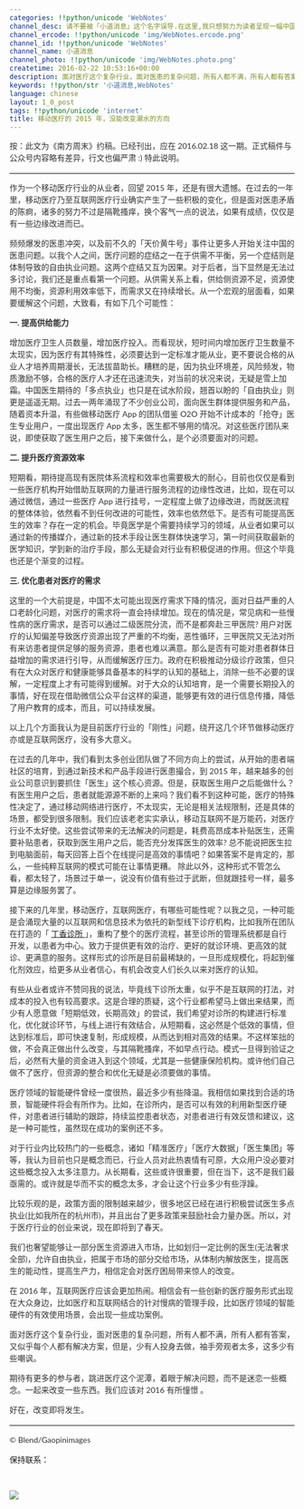 ```yaml
---
categories: !!python/unicode 'WebNotes'
channel_desc: 请不要被「小道消息」这个名字误导.在这里,我只想努力为读者呈现一幅中国互联网的清明上河图.
channel_ercode: !!python/unicode 'img/WebNotes.ercode.png'
channel_id: !!python/unicode 'WebNotes'
channel_name: 小道消息
channel_photo: !!python/unicode 'img/WebNotes.photo.png'
createtime: 2016-02-22 10:53:16+00:00
description: 面对医疗这个复杂行业，面对医患的复杂问题，所有人都不满，所有人都有答案，又似乎每个人都有解决方案，但是，少有人投身去做，袖手旁观者太多
keywords: !!python/str '小道消息,WebNotes'
language: chinese
layout: 1_0_post
tags: !!python/unicode 'internet'
title: 移动医疗的 2015 年，没能改变潮水的方向
---
```

<div class="rich_media_content" id="js_content">
<p style="font-family: Lato, Helvetica, Arial, freesans, clean, sans-serif; border: 0px; margin-top: 1em; margin-bottom: 1em; outline: 0px; line-height: 1.5em; color: rgb(51, 51, 51); white-space: normal;">
         按：此文为《南方周末》约稿。已经刊出，应在 2016.02.18 这一期。正式稿件与公众号内容略有差异，行文也偏严肃 :) 特此说明。
        </p>
<hr style="font-family: Lato, Helvetica, Arial, freesans, clean, sans-serif; border-right-width: 0px; border-bottom-width: 0px; border-left-width: 0px; border-top-style: solid; border-top-color: rgb(234, 234, 234); height: 1px; margin-top: 1em; margin-bottom: 1em; color: rgb(51, 51, 51); white-space: normal;"/>
<p style="font-family: Lato, Helvetica, Arial, freesans, clean, sans-serif; border: 0px; margin-top: 1em; margin-bottom: 1em; outline: 0px; line-height: 1.5em; color: rgb(51, 51, 51); white-space: normal;">
         作为一个移动医疗行业的从业者，回望 2015 年，还是有很大遗憾。在过去的一年里，移动医疗乃至互联网医疗行业确实产生了一些积极的变化，但是面对医患矛盾的陈痾，诸多的努力不过是隔靴搔痒，换个客气一点的说法，如果有成绩，仅仅是有一些边缘改进而已。
        </p>
<p style="font-family: Lato, Helvetica, Arial, freesans, clean, sans-serif; border: 0px; margin-top: 1em; margin-bottom: 1em; outline: 0px; line-height: 1.5em; color: rgb(51, 51, 51); white-space: normal;">
         频频爆发的医患冲突，以及前不久的「天价黄牛号」事件让更多人开始关注中国的医患问题。以我个人之间，医疗问题的症结之一在于供需不平衡，另一个症结则是体制导致的自由执业问题。这两个症结又互为因果。对于后者，当下显然是无法过多讨论，我们还是重点看第一个问题。从供需关系上看，供给侧资源不足，资源使用不均衡，资源利用效率低下，而需求又在持续增长。从一个宏观的层面看，如果要缓解这个问题，大致看，有如下几个可能性：
        </p>
<p style="font-family: Lato, Helvetica, Arial, freesans, clean, sans-serif; border: 0px; margin-top: 1em; margin-bottom: 1em; outline: 0px; line-height: 1.5em; color: rgb(51, 51, 51); white-space: normal;">
<strong>
          一. 提高供给能力
         </strong>
</p>
<p style="font-family: Lato, Helvetica, Arial, freesans, clean, sans-serif; border: 0px; margin-top: 1em; margin-bottom: 1em; outline: 0px; line-height: 1.5em; color: rgb(51, 51, 51); white-space: normal;">
         增加医疗卫生人员数量，增加医疗投入。而看现状，短时间内增加医疗卫生数量不太现实，因为医疗有其特殊性，必须要达到一定标准才能从业，更不要说合格的从业人才培养周期漫长，无法拔苗助长。糟糕的是，因为执业环境差，风险频发，物质激励不够，合格的医疗人才还在迅速流失，对当前的状况来说，无疑是雪上加霜。中国医生期待的「多点执业」也只是在试水阶段，翘首以盼的「自由执业」则更是遥遥无期。过去一两年涌现了不少创业公司，面向医生群体提供服务和产品，随着资本升温，有些做移动医疗 App 的团队借鉴 O2O 开始不计成本的「抢夺」医生专业用户，一度出现医疗 App 太多，医生都不够用的情况。对这些医疗团队来说，即使获取了医生用户之后，接下来做什么，是个必须要面对的问题。
        </p>
<p style="font-family: Lato, Helvetica, Arial, freesans, clean, sans-serif; border: 0px; margin-top: 1em; margin-bottom: 1em; outline: 0px; line-height: 1.5em; color: rgb(51, 51, 51); white-space: normal;">
<strong>
          二. 提升医疗资源效率
         </strong>
</p>
<p style="font-family: Lato, Helvetica, Arial, freesans, clean, sans-serif; border: 0px; margin-top: 1em; margin-bottom: 1em; outline: 0px; line-height: 1.5em; color: rgb(51, 51, 51); white-space: normal;">
         短期看，期待提高现有医院体系流程和效率也需要极大的耐心，目前也仅仅是看到一些医疗机构开始借助互联网的力量进行服务流程的边缘性改进，比如，现在可以通过微信，通过一些医疗 App 进行挂号，一定程度上做了边缘改进，而就医流程的整体体验，依然看不到任何改进的可能性，效率也依然低下。是否有可能提高医生的效率？存在一定的机会。毕竟医学是个需要持续学习的领域，从业者如果可以通过新的传播媒介，通过新的技术手段让医生群体快速学习，第一时间获取最新的医学知识，学到新的治疗手段，那么无疑会对行业有积极促进的作用。但这个毕竟也还是个渐变的过程。
        </p>
<p style="font-family: Lato, Helvetica, Arial, freesans, clean, sans-serif; border: 0px; margin-top: 1em; margin-bottom: 1em; outline: 0px; line-height: 1.5em; color: rgb(51, 51, 51); white-space: normal;">
<strong>
          三. 优化患者对医疗的需求
         </strong>
</p>
<p style="font-family: Lato, Helvetica, Arial, freesans, clean, sans-serif; border: 0px; margin-top: 1em; margin-bottom: 1em; outline: 0px; line-height: 1.5em; color: rgb(51, 51, 51); white-space: normal;">
         这里的一个大前提是，中国不太可能出现医疗需求下降的情况，面对日益严重的人口老龄化问题，对医疗的需求将一直会持续增加。现在的情况是，常见病和一些慢性病的医疗需求，是否可以通过二级医院分流，而不是都奔赴三甲医院? 用户对医疗的认知偏差导致医疗资源出现了严重的不均衡，恶性循环，三甲医院又无法对所有来访患者提供足够的服务资源，患者也难以满意。那么是否有可能对患者群体日益增加的需求进行引导，从而缓解医疗压力。政府在积极推动分级诊疗政策，但只有在大众对医疗和健康能够具备基本的科学的认知的基础上，消除一些不必要的误解，一定程度上才有可能得到缓解。对于大众的认知培育，是一个需要长期投入的事情，好在现在借助微信公众平台这样的渠道，能够更有效的进行信息传播，降低了用户教育的成本，而且，可以持续发展。
        </p>
<p style="font-family: Lato, Helvetica, Arial, freesans, clean, sans-serif; border: 0px; margin-top: 1em; margin-bottom: 1em; outline: 0px; line-height: 1.5em; color: rgb(51, 51, 51); white-space: normal;">
         以上几个方面我认为是目前医疗行业的「刚性」问题，绕开这几个环节做移动医疗亦或是互联网医疗，没有多大意义。
        </p>
<p style="font-family: Lato, Helvetica, Arial, freesans, clean, sans-serif; border: 0px; margin-top: 1em; margin-bottom: 1em; outline: 0px; line-height: 1.5em; color: rgb(51, 51, 51); white-space: normal;">
         在过去的几年中，我们看到太多创业团队做了不同方向上的尝试，从开始的患者端社区的培育，到通过新技术和产品手段进行医患撮合，到 2015 年，越来越多的创业公司意识到要抓住「医生」这个核心资源。但是，获取医生用户之后能做什么？有医生用户之后，患者就能源源不断的上来吗？我们看不到这种可能，医疗的特殊性决定了，通过移动网络进行医疗，不太现实，无论是相关法规限制，还是具体的场景，都受到很多限制。我们应该老老实实承认，移动互联网不是万能药，对医疗行业不太好使。这些尝试带来的无法解决的问题是，耗费高昂成本补贴医生，还需要补贴患者，获取到医生用户之后，能否充分发挥医生的效率? 总不能说把医生拉到电脑面前，每天回答上百个在线提问是高效的事情吧？如果答案不是肯定的，那么，一些纯粹互联网的模式可能在让事情更糟。 除此以外，这种形式不管怎么看，都太轻了，场景过于单一，说没有价值有些过于武断，但就跟挂号一样，最多算是边缘服务罢了。
        </p>
<p style="font-family: Lato, Helvetica, Arial, freesans, clean, sans-serif; border: 0px; margin-top: 1em; margin-bottom: 1em; outline: 0px; line-height: 1.5em; color: rgb(51, 51, 51); white-space: normal;">
         接下来的几年里，移动医疗，互联网医疗，有哪些可能性呢？以我之见，一种可能是会涌现大量的以互联网和信息技术为依托的新型线下诊疗机构，比如我所在团队在打造的「
         <a data_ue_src="http://mp.weixin.qq.com/s?__biz=MjM5ODIyMTE0MA==&amp;mid=402046478&amp;idx=1&amp;sn=7f8aa024cb63f52fb5edaa2579b59e47&amp;scene=21#wechat_redirect" href="http://mp.weixin.qq.com/s?__biz=MjM5ODIyMTE0MA==&amp;mid=402046478&amp;idx=1&amp;sn=7f8aa024cb63f52fb5edaa2579b59e47&amp;scene=21#wechat_redirect" target="_blank">
          丁香诊所
         </a>
         」，重构了整个的医疗流程，甚至诊所的管理系统都是自行开发，以患者为中心。致力于提供更有效的治疗、更好的就诊环境、更高效的就诊、更满意的服务。这样形式的诊所是目前最稀缺的，一旦形成规模化，将起到催化剂效应，给更多从业者信心，有机会改变人们长久以来对医疗的认知。
        </p>
<p style="font-family: Lato, Helvetica, Arial, freesans, clean, sans-serif; border: 0px; margin-top: 1em; margin-bottom: 1em; outline: 0px; line-height: 1.5em; color: rgb(51, 51, 51); white-space: normal;">
         有些从业者或许不赞同我的说法，毕竟线下诊所太重，似乎不是互联网的打法，对成本的投入也有较高要求。这是合理的质疑，这个行业都希望马上做出来结果，而少有人愿意做「短期低效，长期高效」的尝试，我们希望对诊所的构建进行标准化，优化就诊环节，与线上进行有效结合，从短期看，这必然是个低效的事情，但达到标准后，即可快速复制，形成规模，从而达到相对高效的结果。不这样笨拙的做，不会真正做出什么改变，与其隔靴搔痒，不如早点行动。模式一旦得到验证之后，必然有大量的资金进入到这个领域，尤其是一些健康保险机构。或许他们自己做不了医疗，但资源的整合和优化无疑是必须要做的事情。
        </p>
<p style="font-family: Lato, Helvetica, Arial, freesans, clean, sans-serif; border: 0px; margin-top: 1em; margin-bottom: 1em; outline: 0px; line-height: 1.5em; color: rgb(51, 51, 51); white-space: normal;">
         医疗领域的智能硬件曾经一度很热，最近多少有些降温。我相信如果找到合适的场景，智能硬件将会有所作为。比如，在诊所内，是否可以有效的利用新型医疗硬件，对患者进行辅助的跟踪，持续监控患者状态，对患者进行有效反馈和建议，这是一种可能性，虽然现在成功的案例还不多。
        </p>
<p style="font-family: Lato, Helvetica, Arial, freesans, clean, sans-serif; border: 0px; margin-top: 1em; margin-bottom: 1em; outline: 0px; line-height: 1.5em; color: rgb(51, 51, 51); white-space: normal;">
         对于行业内比较热门的一些概念，诸如「精准医疗」「医疗大数据」「医生集团」等等，我认为目前也只是概念而已，行业人员对此热衷情有可原，大众用户没必要对这些概念投入太多注意力。从长期看，这些或许很重要，但在当下，这不是我们最亟需的。或许就是华而不实的概念太多，才会让这个行业多少有些浮躁。
        </p>
<p style="font-family: Lato, Helvetica, Arial, freesans, clean, sans-serif; border: 0px; margin-top: 1em; margin-bottom: 1em; outline: 0px; line-height: 1.5em; color: rgb(51, 51, 51); white-space: normal;">
         比较乐观的是，政策方面的限制越来越少，很多地区已经在进行积极尝试医生多点执业(比如我所在的杭州市)，并且出台了更多政策来鼓励社会力量办医。所以，对于医疗行业的创业来说，现在即将到了春天。
        </p>
<p style="font-family: Lato, Helvetica, Arial, freesans, clean, sans-serif; border: 0px; margin-top: 1em; margin-bottom: 1em; outline: 0px; line-height: 1.5em; color: rgb(51, 51, 51); white-space: normal;">
         我们也奢望能够让一部分医生资源进入市场，比如划归一定比例的医生(无法奢求全部)，允许自由执业，把属于市场的部分交给市场，从体制内解放医生，提高医生的能动性，提高生产力，相信定会对医疗困局带来惊人的改变。
        </p>
<p style="font-family: Lato, Helvetica, Arial, freesans, clean, sans-serif; border: 0px; margin-top: 1em; margin-bottom: 1em; outline: 0px; line-height: 1.5em; color: rgb(51, 51, 51); white-space: normal;">
         在 2016 年，互联网医疗应该会更加热闹。相信会有一些创新的医疗服务形式出现在大众身边，比如医疗和互联网结合的针对慢病的管理手段，比如医疗领域的智能硬件的有效使用场景，会出现一些成功案例。
        </p>
<p style="font-family: Lato, Helvetica, Arial, freesans, clean, sans-serif; border: 0px; margin-top: 1em; margin-bottom: 1em; outline: 0px; line-height: 1.5em; color: rgb(51, 51, 51); white-space: normal;">
         面对医疗这个复杂行业，面对医患的复杂问题，所有人都不满，所有人都有答案，又似乎每个人都有解决方案，但是，少有人投身去做，袖手旁观者太多，这多少有些嘲讽。
        </p>
<p style="font-family: Lato, Helvetica, Arial, freesans, clean, sans-serif; border: 0px; margin-top: 1em; margin-bottom: 1em; outline: 0px; line-height: 1.5em; color: rgb(51, 51, 51); white-space: normal;">
         期待有更多的参与者，跳进医疗这个泥潭，着眼于解决问题，而不是迷恋一些概念。一起来改变一些东西。我们应该对 2016 有所憧憬 。
        </p>
<p style="font-family: Lato, Helvetica, Arial, freesans, clean, sans-serif; border: 0px; margin-top: 1em; margin-bottom: 1em; outline: 0px; line-height: 1.5em; color: rgb(51, 51, 51); white-space: normal;">
         好在，改变即将发生。
        </p>
<hr style="font-family: Lato, Helvetica, Arial, freesans, clean, sans-serif; border-right-width: 0px; border-bottom-width: 0px; border-left-width: 0px; border-top-style: solid; border-top-color: rgb(234, 234, 234); height: 1px; margin-top: 1em; margin-bottom: 1em; color: rgb(51, 51, 51); white-space: normal;"/>
<p style="font-family: Lato, Helvetica, Arial, freesans, clean, sans-serif; border: 0px; margin-top: 1em; margin-bottom: 1em; outline: 0px; line-height: 1.5em; color: rgb(51, 51, 51); white-space: normal;">
         © Blend/Gaopinimages
        </p>
<p>
         保持联系：
        </p>
<p>
<br/>
</p>
<p>
<img data-ratio="1" data-s="300,640" data-src="" data-type="jpeg" data-w="430" src="{{ '/img/ow5rEn8QGlEiciaAtlKeSpiaEL0T18gMw62flqDpOXwX3ZaW181hicyrNYeB55Rr0tEYhkEKzww1fEBoFDD81Siabuw.jpeg' | prepend: site.img | replace: '//','/' }}"/>
<br/>
</p>
</div>